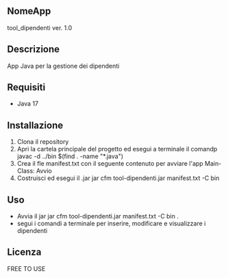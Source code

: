 ## NomeApp
tool_dipendenti
ver. 1.0

## Descrizione
App Java per la gestione dei dipendenti

## Requisiti
- Java 17

## Installazione
1. Clona il repository  
2. Apri la cartela principale del progetto ed esegui a terminale il comandp 
    javac -d ../bin $(find . -name "*.java")
3. Crea il fle manifest.txt con il seguente contenuto per avviare l'app
    Main-Class: Avvio
4. Costruisci ed esegui il .jar
    jar cfm tool-dipendenti.jar manifest.txt -C bin 

## Uso
- Avvia il jar 
    jar cfm tool-dipendenti.jar manifest.txt -C bin .
- segui i comandi a terminale per inserire, modificare e visualizzare i dipendenti



## Licenza
FREE TO USE